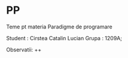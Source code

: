 # PP
Teme pt materia Paradigme de programare

Student : Cirstea Catalin Lucian
Grupa   : 1209A;


Observatii:
++ 


